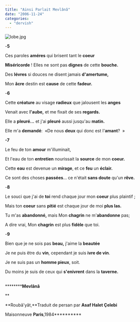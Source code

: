 ```yaml
---
title: "Ainsi Parlait Mevlânâ"
date: "2006-11-24"
categories: 
  - "dervish"
---
```


![lobe.jpg](/uploads/2006/11/lobe.jpg)

\-**5 ­**

Ces paroles **améres** qui brisent tant le **coeur**

**Miséricorde** ! Elles ne sont pas **dignes** de cette **bouche.**

Des **lévres** si douces ne disent jamais **d'amertume,**

Mon **âcre** destin est **cause** de cette **fadeur.**

\-**6 ­**

Cette **créature** au visage **radieux** que jalousent les **anges**

Venait avec **l'aube,** et me fixait de ses **regards.**

Elle a **pleuré...** et j'ai **pleuré** aussi jusqu'au **matin.**

Elle m'a **demandé**:  «De nous **deux** qui donc est I'**amant**?  »

**\-7 ­**

Le feu de ton **amour** m'illuminait,

Et l'eau de ton **entretien** nourissait la **source** de mon **coeur.**

Cette **eau** est devenue un **mirage**, et ce **feu** un **éclair.**

Ce sont des choses **passées**... ce n'était **sans doute** qu'un **rêve.**

\-**8 ­**

Le souci que j'ai de **toi** rend chaque jour mon **coeur** plus plaintif ;

Mais ton **coeur** sans **pitié** est chaque jour de moi **plus las.**

Tu m'as **abandonné,** mais Mon **chagrin** ne m'**abandonne** pas;

A dire vrai, Mon **chagrin** est plus **fidèle** que toi.

\-**9 ­**

Bien que je ne sois pas **beau,** j'aime la **beautée**

Je ne puis être du **vin**, cependant je suis **ivre de vin**.

Je ne suis pas un **homme pieux**, soit.

Du moins je suis de ceux qui **s'enivrent** dans la **taverne.**

                                                                                                                               **********Mevlânâ**

**

**Roubâ'yât,**Traduit de persan par **Asaf Halet Çelebi**

Maisonneuve **Paris**,1984**********
